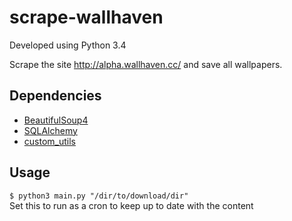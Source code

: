 # scrape-wallhaven

Developed using Python 3.4

Scrape the site http://alpha.wallhaven.cc/ and save all wallpapers.

## Dependencies
- [BeautifulSoup4](https://pypi.python.org/pypi/beautifulsoup4)
- [SQLAlchemy](https://pypi.python.org/pypi/SQLAlchemy)
- [custom_utils](https://github.com/xtream1101/custom-utils)

## Usage
`$ python3 main.py "/dir/to/download/dir"`  
Set this to run as a cron to keep up to date with the content
